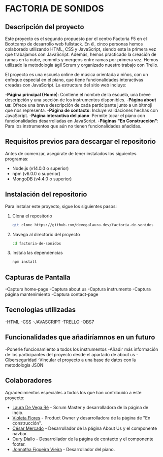 # FACTORIA DE SONIDOS

## Descripción del proyecto
Este proyecto es el segundo propuesto por el centro Factoría F5 en el Bootcamp de desarrollo web fullstack. En él, cinco personas hemos colaborado utilizando HTML, CSS y JavaScript, siendo esta la primera vez que trabajamos con JavaScript. Además, hemos practicado la creación de ramas en la nube, commits y mergeos entre ramas por primera vez. Hemos utilizado la metodología ágil Scrum y organizado nuestro trabajo con Trello.

El proyecto es una escuela online de música orientada a niños, con un enfoque especial en el piano, que tiene funcionalidades interactivas creadas con JavaScript. La estructura del sitio web incluye:

-**Página principal (Home)**: Contiene el nombre de la escuela, una breve descripción y una sección de los instrumentos disponibles.
-**Página about us**: Ofrece una breve descripción de cada participante junto a un bitmoji que nos representa.
-**Página de contacto**: Incluye validaciones hechas con JavaScript.
-**Página interactiva del piano**: Permite tocar el piano con funcionalidades desarrolladas en JavaScript.
-**Páginas "En Construcción"**: Para los instrumentos que aún no tienen funcionalidades añadidas.

## Requisitos previos para descargar el repositorio
Antes de comenzar, asegúrate de tener instalados los siguientes programas:

- Node.js (v14.0.0 o superior)
- npm (v6.0.0 o superior)
- MongoDB (v4.4.0 o superior)

## Instalación del repositorio
Para instalar este proyecto, sigue los siguientes pasos:

1. Clona el repositorio
    ```bash
    git clone https://github.com/devegalaura-dev/factoria-de-sonidos
    ```
2. Navega al directorio del proyecto
    ```bash
    cd factoria-de-sonidos
    ```
3. Instala las dependencias
    ```bash
    npm install
    ```

## Capturas de Pantalla
-Captura home-page
-Captura about us
-Captura instrumento
-Captura página mantenimiento
-Captura contact-page

## Tecnologías utilizadas
-HTML
-CSS
-JAVASCRIPT
-TRELLO
-OBS7
 ## Funcionalidades que añadiríamnos en un futuro
 -Ponerle funcionamiento a todos los instrumentos
 -Añadir más información de los participantes del proyecto desde el apartado de about us
 -Ciberseguridad
 -Vincular el proyecto a una base de datos con la metodología JSON 

## Colaboradores
Agradecimientos especiales a todos los que han contribuido a este proyecto:

- [Laura De Vega Ré](https://github.com/devegalaura-dev) - Scrum Master y desarrolladora de la página de incio.
- [Violeta Flores](https://github.com/Violeta-flores) - Product Owner y desarrolladora de la página de "En construcción".
- [César Mercado](https://github.com/Diallo2024) - Desarrollador de la página About Us y el componente navbar.
- [Oury Diallo](https://github.com/Diallo2024) - Desarrollador de la página de contacto y el componente footer.
- [Jonnatha Figueira Vieira](https://github.com/jfigueira87?tab=repositories) - Desarrollador del piano.


